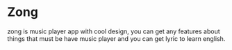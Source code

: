 # Zong
zong is music player app with cool design, you can get any features about things that must be have music player and you can get lyric to learn english.
